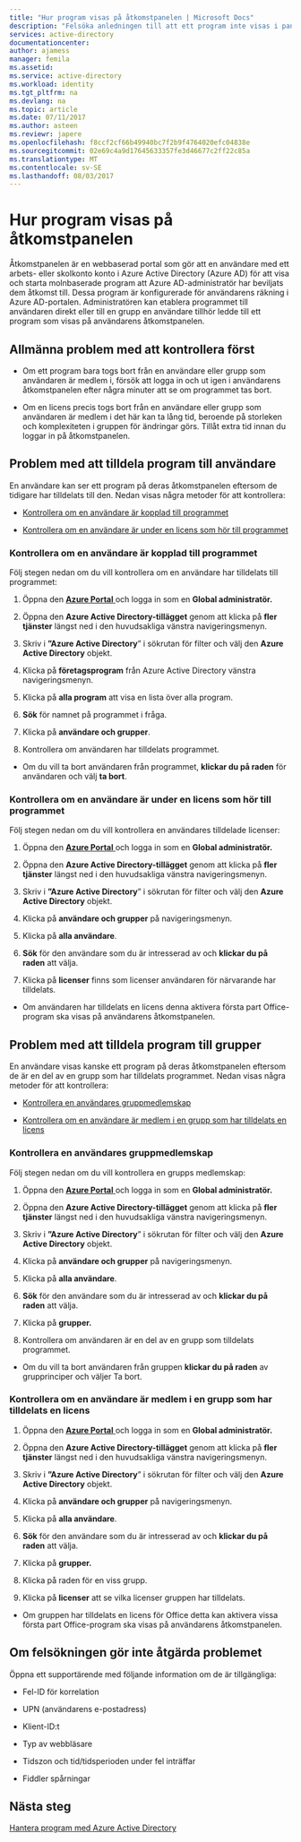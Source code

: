 ```yaml
---
title: "Hur program visas på åtkomstpanelen | Microsoft Docs"
description: "Felsöka anledningen till att ett program inte visas i panelen åtkomst"
services: active-directory
documentationcenter: 
author: ajamess
manager: femila
ms.assetid: 
ms.service: active-directory
ms.workload: identity
ms.tgt_pltfrm: na
ms.devlang: na
ms.topic: article
ms.date: 07/11/2017
ms.author: asteen
ms.reviewr: japere
ms.openlocfilehash: f8ccf2cf66b49940bc7f2b9f4764020efc04838e
ms.sourcegitcommit: 02e69c4a9d17645633357fe3d46677c2ff22c85a
ms.translationtype: MT
ms.contentlocale: sv-SE
ms.lasthandoff: 08/03/2017
---
```

# <a name="how-applications-appear-on-the-access-panel"></a>Hur program visas på åtkomstpanelen

Åtkomstpanelen är en webbaserad portal som gör att en användare med ett arbets- eller skolkonto konto i Azure Active Directory (Azure AD) för att visa och starta molnbaserade program att Azure AD-administratör har beviljats dem åtkomst till. Dessa program är konfigurerade för användarens räkning i Azure AD-portalen. Administratören kan etablera programmet till användaren direkt eller till en grupp en användare tillhör ledde till ett program som visas på användarens åtkomstpanelen.

## <a name="general-issues-to-check-first"></a>Allmänna problem med att kontrollera först

-   Om ett program bara togs bort från en användare eller grupp som användaren är medlem i, försök att logga in och ut igen i användarens åtkomstpanelen efter några minuter att se om programmet tas bort.

-   Om en licens precis togs bort från en användare eller grupp som användaren är medlem i det här kan ta lång tid, beroende på storleken och komplexiteten i gruppen för ändringar görs. Tillåt extra tid innan du loggar in på åtkomstpanelen.

## <a name="problems-related-to-assigning-applications-to-users"></a>Problem med att tilldela program till användare

En användare kan ser ett program på deras åtkomstpanelen eftersom de tidigare har tilldelats till den. Nedan visas några metoder för att kontrollera:

-   [Kontrollera om en användare är kopplad till programmet](#check-if-a-user-is-assigned-to-the-application)

-   [Kontrollera om en användare är under en licens som hör till programmet](#check-if-a-user-is-under-a-license-related-to-the-application)


### <a name="check-if-a-user-is-assigned-to-the-application"></a>Kontrollera om en användare är kopplad till programmet

Följ stegen nedan om du vill kontrollera om en användare har tilldelats till programmet:

1.  Öppna den [ **Azure Portal** ](https://portal.azure.com/) och logga in som en **Global administratör.**

2.  Öppna den **Azure Active Directory-tillägget** genom att klicka på **fler tjänster** längst ned i den huvudsakliga vänstra navigeringsmenyn.

3.  Skriv i **”Azure Active Directory**” i sökrutan för filter och välj den **Azure Active Directory** objekt.

4.  Klicka på **företagsprogram** från Azure Active Directory vänstra navigeringsmenyn.

5.  Klicka på **alla program** att visa en lista över alla program.

6.  **Sök** för namnet på programmet i fråga.

7.  Klicka på **användare och grupper**.

8.  Kontrollera om användaren har tilldelats programmet.

  * Om du vill ta bort användaren från programmet, **klickar du på raden** för användaren och välj **ta bort**.

### <a name="check-if-a-user-is-under-a-license-related-to-the-application"></a>Kontrollera om en användare är under en licens som hör till programmet

Följ stegen nedan om du vill kontrollera en användares tilldelade licenser:

1.  Öppna den [ **Azure Portal** ](https://portal.azure.com/) och logga in som en **Global administratör.**

2.  Öppna den **Azure Active Directory-tillägget** genom att klicka på **fler tjänster** längst ned i den huvudsakliga vänstra navigeringsmenyn.

3.  Skriv i **”Azure Active Directory**” i sökrutan för filter och välj den **Azure Active Directory** objekt.

4.  Klicka på **användare och grupper** på navigeringsmenyn.

5.  Klicka på **alla användare**.

6.  **Sök** för den användare som du är intresserad av och **klickar du på raden** att välja.

7.  Klicka på **licenser** finns som licenser användaren för närvarande har tilldelats.

   * Om användaren har tilldelats en licens denna aktivera första part Office-program ska visas på användarens åtkomstpanelen.

## <a name="problems-related-to-assigning-applications-to-groups"></a>Problem med att tilldela program till grupper

En användare visas kanske ett program på deras åtkomstpanelen eftersom de är en del av en grupp som har tilldelats programmet. Nedan visas några metoder för att kontrollera:

-   [Kontrollera en användares gruppmedlemskap](#check-a-users-group-memberships)

-   [Kontrollera om en användare är medlem i en grupp som har tilldelats en licens](#check-if-a-user-is-a-member-of-a-group-assigned-to-a-license)

### <a name="check-a-users-group-memberships"></a>Kontrollera en användares gruppmedlemskap

Följ stegen nedan om du vill kontrollera en grupps medlemskap:

1.  Öppna den [ **Azure Portal** ](https://portal.azure.com/) och logga in som en **Global administratör.**

2.  Öppna den **Azure Active Directory-tillägget** genom att klicka på **fler tjänster** längst ned i den huvudsakliga vänstra navigeringsmenyn.

3.  Skriv i **”Azure Active Directory**” i sökrutan för filter och välj den **Azure Active Directory** objekt.

4.  Klicka på **användare och grupper** på navigeringsmenyn.

5.  Klicka på **alla användare**.

6.  **Sök** för den användare som du är intresserad av och **klickar du på raden** att välja.

7.  Klicka på **grupper.**

8.  Kontrollera om användaren är en del av en grupp som tilldelats programmet.

   * Om du vill ta bort användaren från gruppen **klickar du på raden** av grupprinciper och väljer Ta bort.

### <a name="check-if-a-user-is-a-member-of-a-group-assigned-to-a-license"></a>Kontrollera om en användare är medlem i en grupp som har tilldelats en licens

1.  Öppna den [ **Azure Portal** ](https://portal.azure.com/) och logga in som en **Global administratör.**

2.  Öppna den **Azure Active Directory-tillägget** genom att klicka på **fler tjänster** längst ned i den huvudsakliga vänstra navigeringsmenyn.

3.  Skriv i **”Azure Active Directory**” i sökrutan för filter och välj den **Azure Active Directory** objekt.

4.  Klicka på **användare och grupper** på navigeringsmenyn.

5.  Klicka på **alla användare**.

6.  **Sök** för den användare som du är intresserad av och **klickar du på raden** att välja.

7.  Klicka på **grupper.**

8.  Klicka på raden för en viss grupp.

9.  Klicka på **licenser** att se vilka licenser gruppen har tilldelats.

  * Om gruppen har tilldelats en licens för Office detta kan aktivera vissa första part Office-program ska visas på användarens åtkomstpanelen.


## <a name="if-these-troubleshooting-steps-do-not-the-resolve-the-issue"></a>Om felsökningen gör inte åtgärda problemet

Öppna ett supportärende med följande information om de är tillgängliga:

-   Fel-ID för korrelation

-   UPN (användarens e-postadress)

-   Klient-ID:t

-   Typ av webbläsare

-   Tidszon och tid/tidsperioden under fel inträffar

-   Fiddler spårningar

## <a name="next-steps"></a>Nästa steg
[Hantera program med Azure Active Directory](active-directory-enable-sso-scenario.md)
